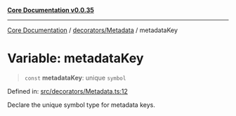 [**Core Documentation v0.0.35**](../../../README.md)

***

[Core Documentation](../../../modules.md) / [decorators/Metadata](../README.md) / metadataKey

# Variable: metadataKey

> `const` **metadataKey**: unique `symbol`

Defined in: [src/decorators/Metadata.ts:12](https://github.com/stonemjs/core/blob/c9d95b58ccfb8efcaba0bed7bbf19084836cc28d/src/decorators/Metadata.ts#L12)

Declare the unique symbol type for metadata keys.

